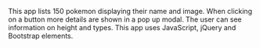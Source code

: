 This app lists 150 pokemon displaying their name and image. 
When clicking on a button more details are shown in a pop up modal. The user can see information on height and types.
This app uses JavaScript, jQuery and Bootstrap elements.
